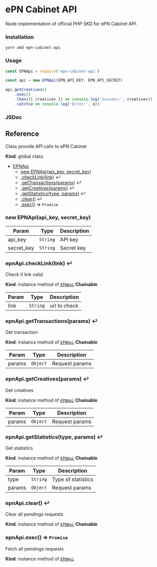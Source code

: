 # ePN Cabinet API

Node implementation of official PHP SKD for ePN Cabinet API.

### Installation

    yarn add epn-cabinet-api

### Usage
```js
const EPNApi = require('epn-cabinet-api')

const api = new EPNApi(EPN_API_KEY, EPN_API_SECRET)

api.getCreatives()
    .exec()
    .then(([ creatives ]) => console.log('Success:', creatives))
    .catch(e => console.log('Error:', e))
```
### JSDoc
<a name="EPNApi"></a>

## Reference
Class provide API calls to ePN Cabinet

**Kind**: global class

* [EPNApi](#EPNApi)
    * [new EPNApi(api_key, secret_key)](#new_EPNApi_new)
    * [.checkLink(link)](#EPNApi+checkLink) ↩︎
    * [.getTransactions(params)](#EPNApi+getTransactions) ↩︎
    * [.getCreatives(params)](#EPNApi+getCreatives) ↩︎
    * [.getStatistics(type, params)](#EPNApi+getStatistics) ↩︎
    * [.clear()](#EPNApi+clear) ↩︎
    * [.exec()](#EPNApi+exec) ⇒ <code>Promise</code>

<a name="new_EPNApi_new"></a>

### new EPNApi(api_key, secret_key)

| Param | Type | Description |
| --- | --- | --- |
| api_key | <code>String</code> | API key |
| secret_key | <code>String</code> | Secret key |

<a name="EPNApi+checkLink"></a>

### epnApi.checkLink(link) ↩︎
Check if link valid

**Kind**: instance method of [<code>EPNApi</code>](#EPNApi)
**Chainable**

| Param | Type | Description |
| --- | --- | --- |
| link | <code>String</code> | url to check |

<a name="EPNApi+getTransactions"></a>

### epnApi.getTransactions(params) ↩︎
Get transaction

**Kind**: instance method of [<code>EPNApi</code>](#EPNApi)
**Chainable**

| Param | Type | Description |
| --- | --- | --- |
| params | <code>Object</code> | Request params |

<a name="EPNApi+getCreatives"></a>

### epnApi.getCreatives(params) ↩︎
Get creatives

**Kind**: instance method of [<code>EPNApi</code>](#EPNApi)
**Chainable**

| Param | Type | Description |
| --- | --- | --- |
| params | <code>Object</code> | Request params |

<a name="EPNApi+getStatistics"></a>

### epnApi.getStatistics(type, params) ↩︎
Get statistics

**Kind**: instance method of [<code>EPNApi</code>](#EPNApi)
**Chainable**

| Param | Type | Description |
| --- | --- | --- |
| type | <code>String</code> | Type of statistics |
| params | <code>Object</code> | Request params |

<a name="EPNApi+clear"></a>

### epnApi.clear() ↩︎
Clear all pendings requests

**Kind**: instance method of [<code>EPNApi</code>](#EPNApi)
**Chainable**
<a name="EPNApi+exec"></a>

### epnApi.exec() ⇒ <code>Promise</code>
Fetch all pendings requests

**Kind**: instance method of [<code>EPNApi</code>](#EPNApi)
